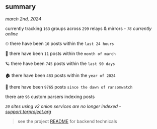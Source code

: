 
## summary
_march 2nd, 2024_

currently tracking `163` groups across `299` relays & mirrors - _`76` currently online_

⏲ there have been `10` posts within the `last 24 hours`

🦈 there have been `11` posts within the `month of march`

🪐 there have been `745` posts within the `last 90 days`

🏚 there have been `483` posts within the `year of 2024`

🦕 there have been `9765` posts `since the dawn of ransomwatch`

there are `96` custom parsers indexing posts

_`20` sites using v2 onion services are no longer indexed - [support.torproject.org](https://support.torproject.org/onionservices/v2-deprecation/)_

> see the project [README](https://github.com/joshhighet/ransomwatch#ransomwatch--) for backend technicals
